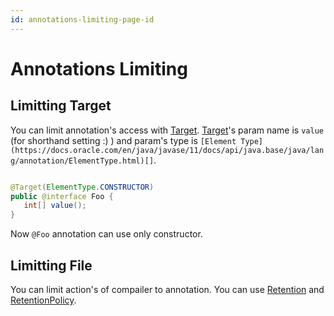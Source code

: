 ```yaml
---
id: annotations-limiting-page-id
---
```


# Annotations Limiting

## Limitting Target

You can limit annotation's access with [Target](https://docs.oracle.com/en/java/javase/11/docs/api/java.base/java/lang/annotation/Target.html). [Target](https://docs.oracle.com/en/java/javase/11/docs/api/java.base/java/lang/annotation/Target.html)'s param name is `value` (for shorthand setting :) ) and param's type is `[Element Type](https://docs.oracle.com/en/java/javase/11/docs/api/java.base/java/lang/annotation/ElementType.html)[]`.

 ````java

@Target(ElementType.CONSTRUCTOR)
public @interface Foo {
	int[] value();
}

 ````

Now `@Foo` annotation can use only constructor.

## Limitting File

You can limit action's of compailer to annotation. You can use [Retention](https://docs.oracle.com/en/java/javase/11/docs/api/java.base/java/lang/annotation/Retention.html) and [RetentionPolicy](https://docs.oracle.com/en/java/javase/11/docs/api/java.base/java/lang/annotation/RetentionPolicy.html).
